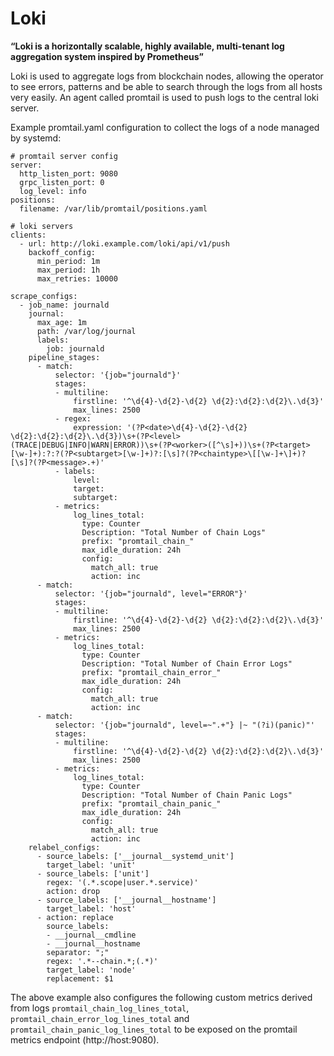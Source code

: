 # Loki

**“Loki is a horizontally scalable, highly available, multi-tenant log aggregation system inspired by Prometheus”**

Loki is used to aggregate logs from blockchain nodes, allowing the operator to see errors, patterns and be able to search through the logs from all hosts very easily. An agent called promtail is used to push logs to the central loki server.

Example promtail.yaml configuration to collect the logs of a node managed by systemd:

```
# promtail server config
server:
  http_listen_port: 9080
  grpc_listen_port: 0
  log_level: info
positions:
  filename: /var/lib/promtail/positions.yaml

# loki servers
clients:
  - url: http://loki.example.com/loki/api/v1/push
    backoff_config:
      min_period: 1m
      max_period: 1h
      max_retries: 10000

scrape_configs:
  - job_name: journald
    journal:
      max_age: 1m
      path: /var/log/journal
      labels:
        job: journald
    pipeline_stages:
      - match:
          selector: '{job="journald"}'
          stages:
          - multiline:
              firstline: '^\d{4}-\d{2}-\d{2} \d{2}:\d{2}:\d{2}\.\d{3}'
              max_lines: 2500
          - regex:
              expression: '(?P<date>\d{4}-\d{2}-\d{2} \d{2}:\d{2}:\d{2}\.\d{3})\s+(?P<level>(TRACE|DEBUG|INFO|WARN|ERROR))\s+(?P<worker>([^\s]+))\s+(?P<target>[\w-]+):?:?(?P<subtarget>[\w-]+)?:[\s]?(?P<chaintype>\[[\w-]+\]+)?[\s]?(?P<message>.+)'
          - labels:
              level:
              target:
              subtarget:
          - metrics:
              log_lines_total:
                type: Counter
                Description: "Total Number of Chain Logs"
                prefix: "promtail_chain_"
                max_idle_duration: 24h
                config:
                  match_all: true
                  action: inc
      - match:
          selector: '{job="journald", level="ERROR"}'
          stages:
          - multiline:
              firstline: '^\d{4}-\d{2}-\d{2} \d{2}:\d{2}:\d{2}\.\d{3}'
              max_lines: 2500
          - metrics:
              log_lines_total:
                type: Counter
                Description: "Total Number of Chain Error Logs"
                prefix: "promtail_chain_error_"
                max_idle_duration: 24h
                config:
                  match_all: true
                  action: inc
      - match:
          selector: '{job="journald", level=~".+"} |~ "(?i)(panic)"'
          stages:
          - multiline:
              firstline: '^\d{4}-\d{2}-\d{2} \d{2}:\d{2}:\d{2}\.\d{3}'
              max_lines: 2500
          - metrics:
              log_lines_total:
                type: Counter
                Description: "Total Number of Chain Panic Logs"
                prefix: "promtail_chain_panic_"
                max_idle_duration: 24h
                config:
                  match_all: true
                  action: inc
    relabel_configs:
      - source_labels: ['__journal__systemd_unit']
        target_label: 'unit'
      - source_labels: ['unit']
        regex: '(.*.scope|user.*.service)'
        action: drop
      - source_labels: ['__journal__hostname']
        target_label: 'host'
      - action: replace
        source_labels:
        - __journal__cmdline
        - __journal__hostname
        separator: ";"
        regex: '.*--chain.*;(.*)'
        target_label: 'node'
        replacement: $1
```

The above example also configures the following custom metrics derived from logs `promtail_chain_log_lines_total`, `promtail_chain_error_log_lines_total` and `promtail_chain_panic_log_lines_total` to be exposed on the promtail metrics endpoint (http://host:9080).
